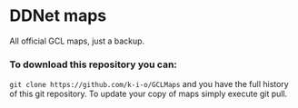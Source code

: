 # DDNet maps
All official GCL maps, just a backup. 

### To download this repository you can:
```git clone https://github.com/k-i-o/GCLMaps``` and you have the full history of this git repository. To update your copy of maps simply execute git pull.
